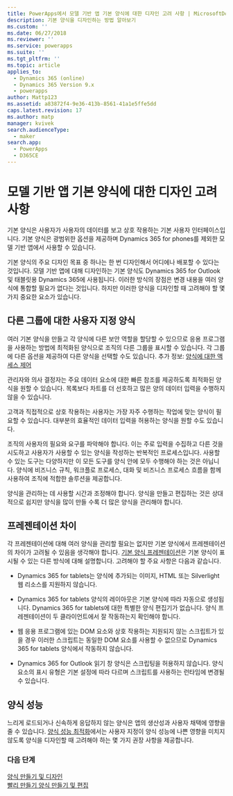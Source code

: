 ```yaml
---
title: PowerApps에서 모델 기반 앱 기본 양식에 대한 디자인 고려 사항 | MicrosoftDocs
description: 기본 양식을 디자인하는 방법 알아보기
ms.custom: ''
ms.date: 06/27/2018
ms.reviewer: ''
ms.service: powerapps
ms.suite: ''
ms.tgt_pltfrm: ''
ms.topic: article
applies_to:
  - Dynamics 365 (online)
  - Dynamics 365 Version 9.x
  - powerapps
author: Mattp123
ms.assetid: a83872f4-9e36-413b-8561-41a1e5ffe5dd
caps.latest.revision: 17
ms.author: matp
manager: kvivek
search.audienceType:
  - maker
search.app:
  - PowerApps
  - D365CE
---
```

# <a name="design-considerations-for-model-driven-app-main-forms"></a>모델 기반 앱 기본 양식에 대한 디자인 고려 사항

기본 양식은 사용자가 사용자의 데이터를 보고 상호 작용하는 기본 사용자 인터페이스입니다. 기본 양식은 광범위한 옵션을 제공하며 Dynamics 365 for phones를 제외한 모델 기반 앱에서 사용할 수 있습니다.  
  
 기본 양식의 주요 디자인 목표 중 하나는 한 번 디자인해서 어디에나 배포할 수 있다는 것입니다. 모델 기반 앱에 대해 디자인하는 기본 양식도 Dynamics 365 for Outlook 및 태블릿용 Dynamics 365에 사용됩니다. 이러한 방식의 장점은 변경 내용을 여러 양식에 통합할 필요가 없다는 것입니다. 하지만 이러한 양식을 디자인할 때 고려해야 할 몇 가지 중요한 요소가 있습니다.  
  
<a name="BKMK_CustomFormsForGroups"></a>   

## <a name="custom-forms-for-different-groups"></a>다른 그룹에 대한 사용자 지정 양식  
 여러 기본 양식을 만들고 각 양식에 다른 보안 역할을 할당할 수 있으므로 응용 프로그램을 사용하는 방법에 최적화된 양식으로 조직의 다른 그룹을 표시할 수 있습니다. 각 그룹에 다른 옵션을 제공하여 다른 양식을 선택할 수도 있습니다. 추가 정보: [양식에 대한 액세스 제어](control-access-forms.md)  
  
 관리자와 의사 결정자는 주요 데이터 요소에 대한 빠른 참조를 제공하도록 최적화된 양식을 원할 수 있습니다. 목록보다 차트를 더 선호하고 많은 양의 데이터 입력을 수행하지 않을 수 있습니다.  
  
 고객과 직접적으로 상호 작용하는 사용자는 가장 자주 수행하는 작업에 맞는 양식이 필요할 수 있습니다. 대부분의 효율적인 데이터 입력을 허용하는 양식을 원할 수도 있습니다.  
  
 조직의 사용자의 필요와 요구를 파악해야 합니다. 이는 주로 입력을 수집하고 다른 것을 시도하고 사용자가 사용할 수 있는 양식을 작성하는 반복적인 프로세스입니다. 사용할 수 있는 도구는 다양하지만 이 모든 도구를 양식 안에 모두 수행해야 하는 것은 아닙니다. 양식에 비즈니스 규칙, 워크플로 프로세스, 대화 및 비즈니스 프로세스 흐름을 함께 사용하여 조직에 적합한 솔루션을 제공합니다.  
  
 양식을 관리하는 데 사용할 시간과 조정해야 합니다. 양식을 만들고 편집하는 것은 상대적으로 쉽지만 양식을 많이 만들 수록 더 많은 양식을 관리해야 합니다.  
  
<a name="BKMK_PresentationDifferences"></a>   
## <a name="presentation-differences"></a>프레젠테이션 차이  
 각 프레젠테이션에 대해 여러 양식을 관리할 필요는 없지만 기본 양식에서 프레젠테이션의 차이가 고려될 수 있음을 생각해야 합니다. [기본 양식 프레젠테이션](main-form-presentations.md)은 기본 양식이 표시될 수 있는 다른 방식에 대해 설명합니다. 고려해야 할 주요 사항은 다음과 같습니다.  
  
- Dynamics 365 for tablets는 양식에 추가되는 이미지, HTML 또는 Silverlight 웹 리소스를 지원하지 않습니다.  
  
-   Dynamics 365 for tablets 양식의 레이아웃은 기본 양식에 따라 자동으로 생성됩니다. Dynamics 365 for tablets에 대한 특별한 양식 편집기가 없습니다. 양식 프레젠테이션이 두 클라이언트에서 잘 작동하는지 확인해야 합니다.  
  
-   웹 응용 프로그램에 있는 DOM 요소와 상호 작용하는 지원되지 않는 스크립트가 있을 경우 이러한 스크립트는 동일한 DOM 요소를 사용할 수 없으므로 Dynamics 365 for tablets 양식에서 작동하지 않습니다.  
  
- Dynamics 365 for Outlook 읽기 창 양식은 스크립팅을 허용하지 않습니다. 양식 요소의 표시 유형은 기본 설정에 따라 다르며 스크립트를 사용하는 런타임에 변경될 수 있습니다.  
  
<a name="BKMK_FormPerformance"></a>   
## <a name="form-performance"></a>양식 성능  
 느리게 로드되거나 신속하게 응답하지 않는 양식은 앱의 생산성과 사용자 채택에 영향을 줄 수 있습니다. [양식 성능 최적화](optimize-form-performance.md)에서는 사용자 지정이 양식 성능에 나쁜 영향을 미치지 않도록 양식을 디자인할 때 고려해야 하는 몇 가지 권장 사항을 제공합니다.  
  
### <a name="next-steps"></a>다음 단계 
 [양식 만들기 및 디자인](create-design-forms.md)    
 [빨리 만들기 양식 만들기 및 편집](create-edit-quick-create-forms.md)   

 
